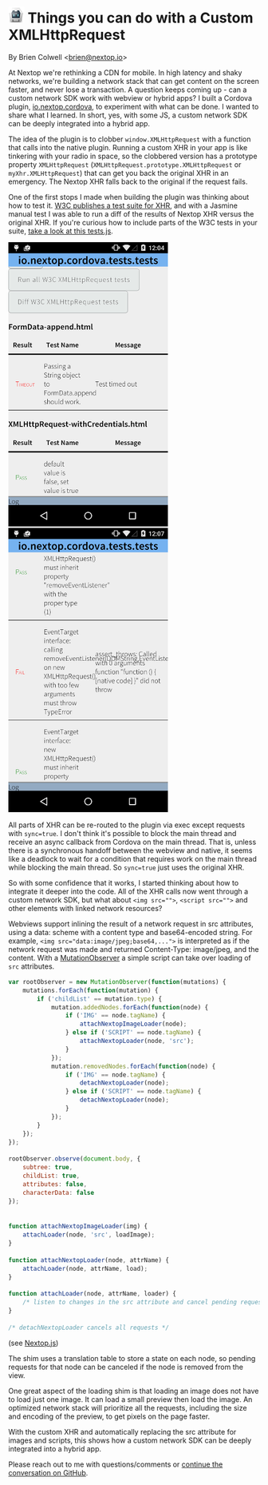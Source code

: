 # ![cordova](assets/cordova_32.png) Things you can do with a Custom XMLHttpRequest

By Brien Colwell <<brien@nextop.io>>

At Nextop we're rethinking a CDN for mobile. In high latency and
shaky networks, we're building a network stack that can get content on the screen faster,
and never lose a transaction. A question keeps coming up -
can a custom network SDK work with webview or hybrid apps? I built a
  Cordova plugin, [io.nextop.cordova](http://plugins.cordova.io/#/package/io.nextop.cordova), to experiment with what can be done.
I wanted to share what I learned. In short, yes, with some JS, a custom network SDK can be deeply integrated
into a hybrid app.

The idea of the plugin is to clobber `window.XMLHttpRequest` with a function that calls into
the native plugin. Running a custom XHR in your app is like tinkering with your radio in space,
so the clobbered version has a prototype property `XMLHttpRequest` (`XMLHttpRequest.prototype.XMLHttpRequest` or
 `myXhr.XMLHttpRequest`) that can get you back the original XHR in an emergency. The Nextop XHR falls back to
 the original if the request fails.

One of the first stops I made when building the plugin was thinking about how to test it.
[W3C publishes a test suite for XHR](https://github.com/w3c/web-platform-tests/tree/master/XMLHttpRequest), and with a Jasmine manual test I was able to run a diff
of the results of Nextop XHR versus the original XHR. If you're curious how
to include parts of the W3C tests in your suite, [take a look at this tests.js](https://github.com/nextopio/nextop-client/blob/master/cordova/tests/tests.js).

![screenshot of W3C test results](02.16.2015.assets/device-2015-02-17-000411-320.png)
![screenshot of W3C diff test results](02.16.2015.assets/device-2015-02-17-000723-320.png)

All parts of XHR can be re-routed to the plugin via exec except requests with `sync=true`.
I don't think it's possible to block the main thread and receive an async callback from
Cordova on the main thread. That is, unless there is a synchronous handoff
between the webview and native, it seems like a deadlock to wait for a condition that
requires work on the main thread while blocking the main thread. So `sync=true`
just uses the original XHR.

So with some confidence that it works, I started thinking about how to integrate it deeper into the code.
All of the XHR calls now went through a custom network SDK, but what about `<img src="">`,
`<script src="">` and other elements with linked network resources?

Webviews support inlining the result of a network request in src attributes, using a data: scheme with a content type and base64-encoded string.
 For example, `<img src="data:image/jpeg;base64,...">` is interpreted as if the network request was made
 and returned Content-Type: image/jpeg, and the content. With a [MutationObserver](https://hacks.mozilla.org/2012/05/dom-mutationobserver-reacting-to-dom-changes-without-killing-browser-performance/)
 a simple script can take over loading of `src` attributes.


```javascript
var rootObserver = new MutationObserver(function(mutations) {
    mutations.forEach(function(mutation) {
        if ('childList' == mutation.type) {
            mutation.addedNodes.forEach(function(node) {
                if ('IMG' == node.tagName) {
                    attachNextopImageLoader(node);
                } else if ('SCRIPT' == node.tagName) {
                    attachNextopLoader(node, 'src');
                }
            });
            mutation.removedNodes.forEach(function(node) {
                if ('IMG' == node.tagName) {
                    detachNextopLoader(node);
                } else if ('SCRIPT' == node.tagName) {
                    detachNextopLoader(node);
                }
            });
        }
    });
});

rootObserver.observe(document.body, {
    subtree: true,
    childList: true,
    attributes: false,
    characterData: false
});


function attachNextopImageLoader(img) {
    attachLoader(node, 'src', loadImage);
}

function attachNextopLoader(node, attrName) {
    attachLoader(node, attrName, load);
}

function attachLoader(node, attrName, loader) {
    /* listen to changes in the src attribute and cancel pending requests + reload */
}

/* detachNextopLoader cancels all requests */
```
(see [Nextop.js](https://github.com/nextopio/nextop-client/blob/master/cordova/www/Nextop.js))

The shim uses a translation table to store a state on each node, so pending requests for that node can be canceled if the
node is removed from the view.

One great aspect of the loading shim is that loading an image does not have to load just one image. It can load
a small preview then load the image. An optimized network stack will prioritize all the requests,
including the size and encoding of the preview, to get pixels on the page faster.

With the custom XHR and automatically replacing the src attribute for images and scripts,
this shows how a custom network SDK can be deeply integrated into a hybrid app.

Please reach out to me with questions/comments or [continue the conversation on GitHub](https://github.com/nextopio/nextop-client).











